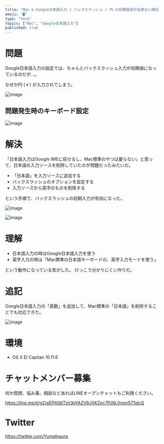 ```yaml
---
title: "Mac & Google日本語入力 | バックスラッシュ / 円 の初期設定が出来ない場合 "
emoji: "🖥"
type: "tech"
topics: ["Mac", "Google日本語入力"]
published: true
---
```


# 問題

Google日本語入力の設定では、ちゃんとバックスラッシュ入力が初期値になっているのだが…。

なぜか円 ( `¥` ) が入力されてしまう。

![image](https://qiita-image-store.s3.amazonaws.com/0/89618/a664bfa9-8d3a-6649-89eb-4871cd293a7e.png)

## 問題発生時のキーボード設定

![image](https://qiita-image-store.s3.amazonaws.com/0/89618/08d9c2d6-4a51-dc08-a46f-8e648570430a.png)

# 解決

「日本語入力はGoogle IMEに任せるし、Mac標準のやつは要らない」と思って、日本語の入力ソースを削除していたのが問題だったみたいだ。

- 「日本語」を入力ソースに追加する
- バックスラッシュのオプションを設定する
- 入力ソースから英字のものを削除する

という手順で、バックスラッシュの初期入力が有効になった。

![image](https://qiita-image-store.s3.amazonaws.com/0/89618/b9e2beaf-2c04-63bd-dff6-59eb4d2d7b94.png)

![image](https://qiita-image-store.s3.amazonaws.com/0/89618/84d34dd4-a502-cd6c-7af2-caa5ec410a6e.png)

# 理解


- 日本語入力の時はGoogle日本語入力を使う
- 英字入力の時は「Mac標準の日本語キーボードの、英字入力モードを使う」

という動作になっている気がした。
けっこう分かりにくい作りだ。

# 追記

Google日本語入力の「英数」を追加して、Mac標準の「日本語」を削除することでも対応できた。

![image](https://qiita-image-store.s3.amazonaws.com/0/89618/d876eaa3-2209-a03b-6732-b4022d5811e8.png)

# 環境

- OS X El Capitan 10.11.6








<!-- Update From Qiita API -->

# チャットメンバー募集


何か質問、悩み事、相談などあればLINEオープンチャットもご利用ください。

https://line.me/ti/g2/eEPltQ6Tzh3pYAZV8JXKZqc7PJ6L0rpm573dcQ





# Twitter


https://twitter.com/YumaInaura


<!-- Update From Qiita API -->


